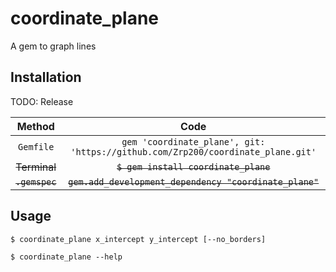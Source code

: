# coordinate_plane
A gem to graph lines
## Installation
TODO: Release

| Method |Code|
|:------:|:---------:|
|`Gemfile`|`gem 'coordinate_plane', git: 'https://github.com/Zrp200/coordinate_plane.git'`
|<strike>Terminal|<strike>`$ gem install coordinate_plane`|
|<strike>`.gemspec`|<strike>`gem.add_development_dependency "coordinate_plane"`
## Usage
`$ coordinate_plane x_intercept y_intercept [--no_borders]`

`$ coordinate_plane --help`

